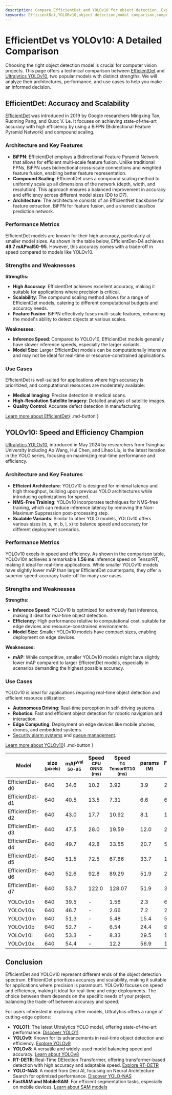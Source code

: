 ```yaml
---
description: Compare EfficientDet and YOLOv10 for object detection. Explore their architectures, performance, strengths, and use cases to find the ideal model.
keywords: EfficientDet,YOLORv10,object detection,model comparison,computer vision,real-time detection,scalability,model accuracy,inference speed
---
```


# EfficientDet vs YOLOv10: A Detailed Comparison

Choosing the right object detection model is crucial for computer vision projects. This page offers a technical comparison between [EfficientDet](https://github.com/google/automl/tree/master/efficientdet) and [Ultralytics YOLOv10](https://docs.ultralytics.com/models/yolov10/), two popular models with distinct strengths. We will analyze their architectures, performance, and use cases to help you make an informed decision.

<script async src="https://cdn.jsdelivr.net/npm/chart.js@3.9.1/dist/chart.min.js"></script>
<script defer src="../../javascript/benchmark.js"></script>

<canvas id="modelComparisonChart" width="1024" height="400" active-models='["EfficientDet", "YOLOv10"]'></canvas>

## EfficientDet: Accuracy and Scalability

[EfficientDet](https://github.com/google/automl/tree/master/efficientdet) was introduced in 2019 by Google researchers Mingxing Tan, Ruoming Pang, and Quoc V. Le. It focuses on achieving state-of-the-art accuracy with high efficiency by using a BiFPN (Bidirectional Feature Pyramid Network) and compound scaling.

### Architecture and Key Features

- **BiFPN**: EfficientDet employs a Bidirectional Feature Pyramid Network that allows for efficient multi-scale feature fusion. Unlike traditional FPNs, BiFPN uses bidirectional cross-scale connections and weighted feature fusion, enabling better feature representation.
- **Compound Scaling**: EfficientDet uses a compound scaling method to uniformly scale up all dimensions of the network (depth, width, and resolution). This approach ensures a balanced improvement in accuracy and efficiency across different model sizes (D0 to D7).
- **Architecture**: The architecture consists of an EfficientNet backbone for feature extraction, BiFPN for feature fusion, and a shared class/box prediction network.

### Performance Metrics

EfficientDet models are known for their high accuracy, particularly at smaller model sizes. As shown in the table below, EfficientDet-D4 achieves **49.7 mAPval50-95**. However, this accuracy comes with a trade-off in speed compared to models like YOLOv10.

### Strengths and Weaknesses

**Strengths:**

- **High Accuracy**: EfficientDet achieves excellent accuracy, making it suitable for applications where precision is critical.
- **Scalability**: The compound scaling method allows for a range of EfficientDet models, catering to different computational budgets and accuracy needs.
- **Feature Fusion**: BiFPN effectively fuses multi-scale features, enhancing the model's ability to detect objects at various scales.

**Weaknesses:**

- **Inference Speed**: Compared to YOLOv10, EfficientDet models generally have slower inference speeds, especially the larger variants.
- **Model Size**: Larger EfficientDet models can be computationally intensive and may not be ideal for real-time or resource-constrained applications.

### Use Cases

EfficientDet is well-suited for applications where high accuracy is prioritized, and computational resources are moderately available:

- **Medical Imaging**: Precise detection in medical scans.
- **High-Resolution Satellite Imagery**: Detailed analysis of satellite images.
- **Quality Control**: Accurate defect detection in manufacturing.

[Learn more about EfficientDet](https://github.com/google/automl/tree/master/efficientdet){ .md-button }

## YOLOv10: Speed and Efficiency Champion

[Ultralytics YOLOv10](https://docs.ultralytics.com/models/yolov10/), introduced in May 2024 by researchers from Tsinghua University including Ao Wang, Hui Chen, and Lihao Liu, is the latest iteration in the YOLO series, focusing on maximizing real-time performance and efficiency.

### Architecture and Key Features

- **Efficient Architecture**: YOLOv10 is designed for minimal latency and high throughput, building upon previous YOLO architectures while introducing optimizations for speed.
- **NMS-Free Training**: YOLOv10 incorporates techniques for NMS-free training, which can reduce inference latency by removing the Non-Maximum Suppression post-processing step.
- **Scalable Variants**: Similar to other YOLO models, YOLOv10 offers various sizes (n, s, m, b, l, x) to balance speed and accuracy for different deployment scenarios.

### Performance Metrics

YOLOv10 excels in speed and efficiency. As shown in the comparison table, YOLOv10n achieves a remarkable **1.56 ms** inference speed on TensorRT, making it ideal for real-time applications. While smaller YOLOv10 models have slightly lower mAP than larger EfficientDet counterparts, they offer a superior speed-accuracy trade-off for many use cases.

### Strengths and Weaknesses

**Strengths:**

- **Inference Speed**: YOLOv10 is optimized for extremely fast inference, making it ideal for real-time object detection.
- **Efficiency**: High performance relative to computational cost, suitable for edge devices and resource-constrained environments.
- **Model Size**: Smaller YOLOv10 models have compact sizes, enabling deployment on edge devices.

**Weaknesses:**

- **mAP**: While competitive, smaller YOLOv10 models might have slightly lower mAP compared to larger EfficientDet models, especially in scenarios demanding the highest possible accuracy.

### Use Cases

YOLOv10 is ideal for applications requiring real-time object detection and efficient resource utilization:

- **Autonomous Driving**: Real-time perception in self-driving systems.
- **Robotics**: Fast and efficient object detection for robotic navigation and interaction.
- **Edge Computing**: Deployment on edge devices like mobile phones, drones, and embedded systems.
- [Security alarm systems](https://www.ultralytics.com/blog/security-alarm-system-projects-with-ultralytics-yolov8) and [queue management](https://docs.ultralytics.com/guides/queue-management/).

[Learn more about YOLOv10](https://docs.ultralytics.com/models/yolov10/){ .md-button }

| Model           | size<br><sup>(pixels) | mAP<sup>val<br>50-95 | Speed<br><sup>CPU ONNX<br>(ms) | Speed<br><sup>T4 TensorRT10<br>(ms) | params<br><sup>(M) | FLOPs<br><sup>(B) |
| --------------- | --------------------- | -------------------- | ------------------------------ | ----------------------------------- | ------------------ | ----------------- |
| EfficientDet-d0 | 640                   | 34.6                 | 10.2                           | 3.92                                | 3.9                | 2.54              |
| EfficientDet-d1 | 640                   | 40.5                 | 13.5                           | 7.31                                | 6.6                | 6.1               |
| EfficientDet-d2 | 640                   | 43.0                 | 17.7                           | 10.92                               | 8.1                | 11.0              |
| EfficientDet-d3 | 640                   | 47.5                 | 28.0                           | 19.59                               | 12.0               | 24.9              |
| EfficientDet-d4 | 640                   | 49.7                 | 42.8                           | 33.55                               | 20.7               | 55.2              |
| EfficientDet-d5 | 640                   | 51.5                 | 72.5                           | 67.86                               | 33.7               | 130.0             |
| EfficientDet-d6 | 640                   | 52.6                 | 92.8                           | 89.29                               | 51.9               | 226.0             |
| EfficientDet-d7 | 640                   | 53.7                 | 122.0                          | 128.07                              | 51.9               | 325.0             |
|                 |                       |                      |                                |                                     |                    |                   |
| YOLOv10n        | 640                   | 39.5                 | -                              | 1.56                                | 2.3                | 6.7               |
| YOLOv10s        | 640                   | 46.7                 | -                              | 2.66                                | 7.2                | 21.6              |
| YOLOv10m        | 640                   | 51.3                 | -                              | 5.48                                | 15.4               | 59.1              |
| YOLOv10b        | 640                   | 52.7                 | -                              | 6.54                                | 24.4               | 92.0              |
| YOLOv10l        | 640                   | 53.3                 | -                              | 8.33                                | 29.5               | 120.3             |
| YOLOv10x        | 640                   | 54.4                 | -                              | 12.2                                | 56.9               | 160.4             |

## Conclusion

EfficientDet and YOLOv10 represent different ends of the object detection spectrum. EfficientDet prioritizes accuracy and scalability, making it suitable for applications where precision is paramount. YOLOv10 focuses on speed and efficiency, making it ideal for real-time and edge deployments. The choice between them depends on the specific needs of your project, balancing the trade-off between accuracy and speed.

For users interested in exploring other models, Ultralytics offers a range of cutting-edge options:

- **YOLO11**: The latest Ultralytics YOLO model, offering state-of-the-art performance. [Discover YOLO11](https://docs.ultralytics.com/models/yolo11/)
- **YOLOv9**: Known for its advancements in real-time object detection and efficiency. [Explore YOLOv9](https://docs.ultralytics.com/models/yolov9/)
- **YOLOv8**: A versatile and widely-used model balancing speed and accuracy. [Learn about YOLOv8](https://docs.ultralytics.com/models/yolov8/)
- **RT-DETR**: Real-Time DEtection Transformer, offering transformer-based detection with high accuracy and adaptable speed. [Explore RT-DETR](https://docs.ultralytics.com/models/rtdetr/)
- **YOLO-NAS**: A model from Deci AI, focusing on Neural Architecture Search for optimized performance. [Discover YOLO-NAS](https://docs.ultralytics.com/models/yolo-nas/)
- **FastSAM and MobileSAM**: For efficient segmentation tasks, especially on mobile devices. [Learn about SAM models](https://docs.ultralytics.com/models/sam/)